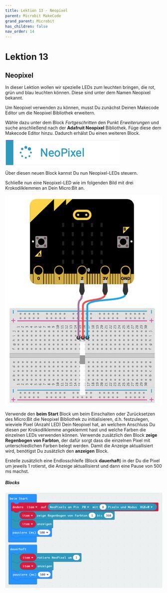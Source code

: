 ```yaml
---
title: Lektion 13 - Neopixel
parent: Microbit MakeCode
grand_parent: Microbit
has_children: false
nav_order: 14
---
```


# Lektion 13

## Neopixel 

In dieser Lektion wollen wir spezielle LEDs zum leuchten bringen, die rot, grün und blau leuchten können. Diese sind unter dem Namen Neopixel bekannt. 

Um Neopixel verwenden zu können, musst Du zunächst Deinen Makecode Editor um die Neopixel Bibliothek erweitern.

Wähle dazu unter dem Block _Fortgeschritten_ den Punkt _Erweiterungen_ und suche anschließend nach der __Adafruit Neopixel__ Bibliothek. Füge diese dem Makecode Editor hinzu. Dadurch erhälst Du einen weiteren Block.

![Neopixel](./neopixel.png "Neopixel")

Über diesen neuen Block kannst Du nun Neopixel-LEDs steuern.

Schließe nun eine Neopixel-LED wie im folgenden Bild mit drei Krokodilklemmen an Dein Micro:Bit an.

![Wiring](./wiring.png "Wiring")


Verwende den __beim Start__ Block um beim Einschalten oder Zurücksetzen des Micro:Bit die Neopixel Bibliothek zu initialisieren, d.h. festzulegen, wieviele Pixel (Anzahl LED) Dein Neopixel hat, an welchem Anschluss Du diesen per Krokodilklemme angeklemmt hast und welche Farben die einzelnen LEDs verwenden können.
Verwende zusätzlich den Block __zeige Regenbogen von Farbton__, der dafür sorgt dass die einzelnen Pixel mit unterschiedlichen Farben belegt werden. Damit die Anzeige aktuallisiert wird, benötigst Du zusätzlich den __anzeigen__ Block. 

Erstelle zusätzlich eine Endlosschleife (Block __dauerhaft__) in der Du die Pixel um jeweils 1 rotierst, die Anzeige aktuallisierst und dann eine Pause von 500 ms machst.

##### Blocks

![Screenshot](./screenshot.png "Screenshot")

